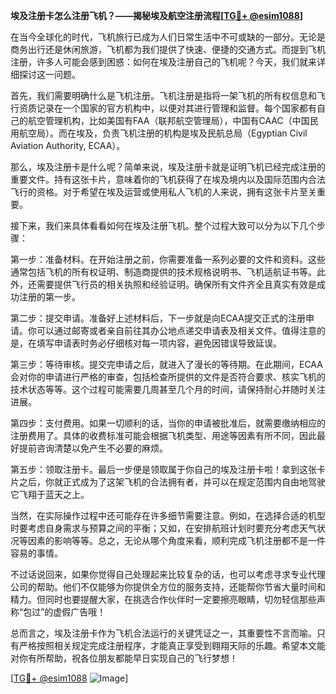 **埃及注册卡怎么注册飞机？——揭秘埃及航空注册流程[[TG💪+ @esim1088](https://t.me/s/esim1088)]**

在当今全球化的时代，飞机旅行已成为人们日常生活中不可或缺的一部分。无论是商务出行还是休闲旅游，飞机都为我们提供了快速、便捷的交通方式。而提到飞机注册，许多人可能会感到困惑：如何在埃及注册自己的飞机呢？今天，我们就来详细探讨这一问题。

首先，我们需要明确什么是飞机注册。飞机注册是指将一架飞机的所有权信息和飞行资质记录在一个国家的官方机构中，以便对其进行管理和监督。每个国家都有自己的航空管理机构，比如美国有FAA（联邦航空管理局），中国有CAAC（中国民用航空局）。而在埃及，负责飞机注册的机构是埃及民航总局（Egyptian Civil Aviation Authority, ECAA）。

那么，埃及注册卡是什么呢？简单来说，埃及注册卡就是证明飞机已经完成注册的重要文件。持有这张卡片，意味着你的飞机获得了在埃及境内以及国际范围内合法飞行的资格。对于希望在埃及运营或使用私人飞机的人来说，拥有这张卡片至关重要。

接下来，我们来具体看看如何在埃及注册飞机。整个过程大致可以分为以下几个步骤：

第一步：准备材料。在开始注册之前，你需要准备一系列必要的文件和资料。这些通常包括飞机的所有权证明、制造商提供的技术规格说明书、飞机适航证书等。此外，还需要提供飞行员的相关执照和经验证明。确保所有文件齐全且真实有效是成功注册的第一步。

第二步：提交申请。准备好上述材料后，下一步就是向ECAA提交正式的注册申请。你可以通过邮寄或者亲自前往其办公地点递交申请表及相关文件。值得注意的是，在填写申请表时务必仔细核对每一项内容，避免因错误导致延误。

第三步：等待审核。提交完申请之后，就进入了漫长的等待期。在此期间，ECAA会对你的申请进行严格的审查，包括检查所提供的文件是否符合要求、核实飞机的技术状态等等。这个过程可能需要几周甚至几个月的时间，请保持耐心并随时关注进展。

第四步：支付费用。如果一切顺利的话，当你的申请被批准后，就需要缴纳相应的注册费用了。具体的收费标准可能会根据飞机类型、用途等因素有所不同，因此最好提前咨询清楚以免产生不必要的麻烦。

第五步：领取注册卡。最后一步便是领取属于你自己的埃及注册卡啦！拿到这张卡片之后，你就正式成为了这架飞机的合法拥有者，并可以在规定范围内自由地驾驶它飞翔于蓝天之上。

当然，在实际操作过程中还可能存在许多细节需要注意。例如，在选择合适的机型时要考虑自身需求与预算之间的平衡；又如，在安排航班计划时要充分考虑天气状况等因素的影响等等。总之，无论从哪个角度来看，顺利完成飞机注册都不是一件容易的事情。

不过话说回来，如果你觉得自己处理起来比较复杂的话，也可以考虑寻求专业代理公司的帮助。他们不仅能够为你提供全方位的服务支持，还能帮你节省大量时间和精力。但同时也要提醒大家，在挑选合作伙伴时一定要擦亮眼睛，切勿轻信那些声称“包过”的虚假广告哦！

总而言之，埃及注册卡作为飞机合法运行的关键凭证之一，其重要性不言而喻。只有严格按照相关规定完成注册程序，才能真正享受到翱翔天际的乐趣。希望本文能对你有所帮助，祝各位朋友都能早日实现自己的飞行梦想！

[[TG💪+ @esim1088](https://t.me/s/esim1088) ![Image](https://i.postimg.cc/4NQfJmqS/Snipaste-2025-05-13-00-14-12.png)]